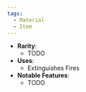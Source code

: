 ```yaml
---
tags:
  - Material
  - Item
---
```

- **Rarity**:
	- TODO
- **Uses**:
	- Extinguishes Fires
- **Notable Features**:
	- TODO